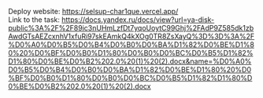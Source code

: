 Deploy website: https://selsup-char1que.vercel.app/ <br>
Link to the task: https://docs.yandex.ru/docs/view?url=ya-disk-public%3A%2F%2F89ic3nUHmLzfDt7yqoUoytC99Ghj%2FAdP9Z585dk1zbAwdGTsAEZcxnhV1xfuRi97skEAmkQ4kXOg0TR8ZsXayQ%3D%3D%3A%2F%D0%A0%D0%B5%D0%B4%D0%B0%D0%BA%D1%82%D0%BE%D1%80%20%D0%BF%D0%B0%D1%80%D0%B0%D0%BC%D0%B5%D1%82%D1%80%D0%BE%D0%B2%202.0%20(1)%20(2).docx&name=%D0%A0%D0%B5%D0%B4%D0%B0%D0%BA%D1%82%D0%BE%D1%80%20%D0%BF%D0%B0%D1%80%D0%B0%D0%BC%D0%B5%D1%82%D1%80%D0%BE%D0%B2%202.0%20(1)%20(2).docx
